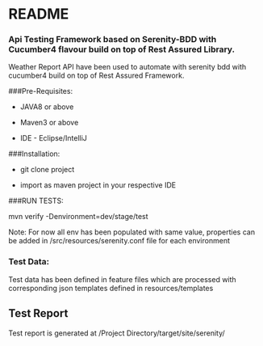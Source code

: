 
# README

### Api Testing Framework based on Serenity-BDD with Cucumber4 flavour build on top of Rest Assured Library.


Weather Report API have been used to automate with serenity bdd with cucumber4 build on top of Rest Assured Framework.


###Pre-Requisites:

- JAVA8 or above

- Maven3 or above

- IDE - Eclipse/IntelliJ



###Installation:

- git clone project

- import as maven project in your respective IDE


###RUN TESTS:

mvn verify -Denvironment=dev/stage/test

 Note:
  For now all env has been populated with same value, properties can be added in /src/resources/serenity.conf file for each environment
 
 
 ### Test Data:

Test data has been defined in feature files which are processed with corresponding json templates defined in resources/templates


## Test Report
Test report is generated at /Project Directory/target/site/serenity/


